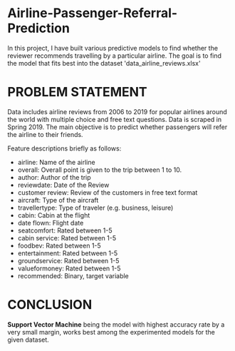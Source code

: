 # Airline-Passenger-Referral-Prediction
In this project, I have built various predictive models to find whether the reviewer recommends travelling by a particular airline. The goal is to find the model that fits best into the dataset 'data_airline_reviews.xlsx'


# PROBLEM STATEMENT

Data includes airline reviews from 2006 to 2019 for popular airlines around the world with multiple choice and free text questions. Data is scraped in Spring 2019. The main objective is to predict whether passengers will refer the airline to their friends.

Feature descriptions briefly as follows:

*   airline: Name of the airline
*   overall: Overall point is given to the trip between 1 to 10.
*   author: Author of the trip
*   reviewdate: Date of the Review 
*   customer review: Review of the customers in  free text format
*   aircraft: Type of the aircraft
*   travellertype: Type of traveler (e.g. business, leisure)
*   cabin: Cabin at the flight 
*   date flown: Flight date
*   seatcomfort: Rated between 1-5
*   cabin service: Rated between 1-5
*   foodbev: Rated between 1-5 
*   entertainment: Rated between 1-5
*   groundservice: Rated between 1-5
*   valueformoney: Rated between 1-5
*   recommended: Binary, target variable

# CONCLUSION

**Support Vector Machine** being the model with highest accuracy rate by a very small margin, works best among the experimented models for the given dataset.
